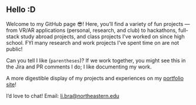 ## Hello :D

Welcome to my GitHub page 😎!
Here, you’ll find a variety of fun projects — from VR/AR applications (personal, research, and club) to hackathons, full-stack study abroad projects, and class projects I've worked on since high school. FYI many research and work projects I've spent time on are not public!  

Can you tell I like (`parentheses`)? If we work together, you might see this in the Jira and PR comments I do; I like documenting my work.

A more digestible display of my projects and experiences on my [portfolio site](https://bradyli.dev/)!

I’d love to chat! 
Email: li.bra@northeastern.edu


<!--
**bradylii/bradylii** is a ✨ _special_ ✨ repository because its `README.md` (this file) appears on your GitHub profile.

Here are some ideas to get you started:

- 🔭 I’m currently working on ...
- 🌱 I’m currently learning ...
- 👯 I’m looking to collaborate on ...
- 🤔 I’m looking for help with ...
- 💬 Ask me about ...
- 📫 How to reach me: ...
- 😄 Pronouns: ...
- ⚡ Fun fact: ...
-->
